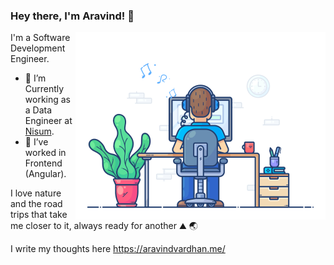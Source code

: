 ### Hey there, I'm Aravind! 👋



<img src="https://github.com/Iaml3gend/iaml3gend/blob/main/123.gif" alt="drawing" width="400" align="right"/>

<!-- ![](https://github.com/Iaml3gend/iaml3gend/blob/main/123.gif) -->

<!--

Here are some ideas to get you started:

- 🔭 I’m currently working on Data Analytics
- 🌱 I’m currently learning Data Engineering
- 👯 I’m looking to collaborate on ...
- 🤔 I’m looking for help with ...
- 💬 Ask me about ...
- 📫 How to reach me: ...
- ⚡ Fun fact: ...
-->

I'm a Software Development Engineer.         

- 🔭 I’m Currently working as a Data Engineer at [Nisum](https://www.nisum.com/). 
- 🌱 I’ve worked in Frontend (Angular).

I love nature and the road trips that take me closer to it, always ready for another ⛰ 🌏

I write my thoughts here https://aravindvardhan.me/
